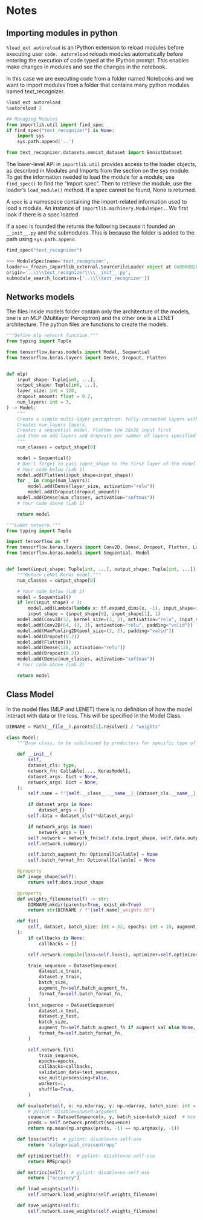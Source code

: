 # Notes

## Importing modules in python

`%load_ext autoreload` is an IPython extension to reload modules before executing user `code. autoreload` reloads modules automatically before entering the execution of code typed at the IPython prompt. This enables make changes in modules and see the changes in the notebook.

In this case we are executing code from a folder named Notebooks and we want to import modules from a folder that contains many python modules named text_recognizer.

```python
%load_ext autoreload
%autoreload 2

## Managing Modules
from importlib.util import find_spec
if find_spec("text_recognizer") is None:
    import sys
    sys.path.append('..')

from text_recognizer.datasets.emnist_dataset import EmnistDataset
```

The lower-level API in `importlib.util` provides access to the loader objects, as described in Modules and Imports from the section on the sys module. To get the information needed to load the module for a module, use `find_spec()` to find the “import spec”. Then to retrieve the module, use the loader’s `load_module()` method. If a spec cannot be found, None is returned.

A `spec` is a namespace containing the import-related information used to load a module. An instance of `importlib.machinery.ModuleSpec.`. We first look if there is a spec loaded

If a spec is founded the returns the following because it founded an `__init__.py` and the submodules. This is because the folder is added to the path using `sys.path.append`.

```python
find_spec("text_recognizer")

>>> ModuleSpec(name='text_recognizer', 
loader=<_frozen_importlib_external.SourceFileLoader object at 0x0000020CAF2AFA48>, 
origin='..\\\\text_recognizer\\\\__init__.py', 
submodule_search_locations=['..\\\\text_recognizer'])
```

## Networks models 

The files inside models folder contain only the architecture of the models, one is an MLP (Multilayer Perceptron) and the other one is a LENET architecture. The python files are functions to create the models.

```python
"""Define mlp network function."""
from typing import Tuple

from tensorflow.keras.models import Model, Sequential
from tensorflow.keras.layers import Dense, Dropout, Flatten


def mlp(
    input_shape: Tuple[int, ...],
    output_shape: Tuple[int, ...],
    layer_size: int = 128,
    dropout_amount: float = 0.2,
    num_layers: int = 3,
) -> Model:
    """
    Create a simple multi-layer perceptron: fully-connected layers with dropout between them, with softmax predictions.
    Creates num_layers layers.
    Creates a sequential model. Flatten the 28x28 input first
    and then we add layers and dropouts per number of layers specified
    """
    num_classes = output_shape[0]

    model = Sequential()
    # Don't forget to pass input_shape to the first layer of the model
    # Your code below (Lab 1)
    model.add(Flatten(input_shape=input_shape))
    for _ in range(num_layers):
        model.add(Dense(layer_size, activation="relu"))
        model.add(Dropout(dropout_amount))
    model.add(Dense(num_classes, activation="softmax"))
    # Your code above (Lab 1)

    return model

```

```python
"""LeNet network."""
from typing import Tuple

import tensorflow as tf
from tensorflow.keras.layers import Conv2D, Dense, Dropout, Flatten, Lambda, MaxPooling2D
from tensorflow.keras.models import Sequential, Model


def lenet(input_shape: Tuple[int, ...], output_shape: Tuple[int, ...]) -> Model:
    """Return LeNet Keras model."""
    num_classes = output_shape[0]

    # Your code below (Lab 2)
    model = Sequential()
    if len(input_shape) < 3:
        model.add(Lambda(lambda x: tf.expand_dims(x, -1), input_shape=input_shape, name='expand_dims'))
        input_shape = (input_shape[0], input_shape[1], 1)
    model.add(Conv2D(32, kernel_size=(3, 3), activation="relu", input_shape=input_shape, padding="valid"))
    model.add(Conv2D(64, (3, 3), activation="relu", padding="valid"))
    model.add(MaxPooling2D(pool_size=(2, 2), padding="valid"))
    model.add(Dropout(0.2))
    model.add(Flatten())
    model.add(Dense(128, activation="relu"))
    model.add(Dropout(0.2))
    model.add(Dense(num_classes, activation="softmax"))
    # Your code above (Lab 2)

    return model
```

## Class Model

In the model files (MLP and LENET) there is no definition of how the model interact with data or the loss. This will be specified in the Model Class.

```python
DIRNAME = Path(__file__).parents[1].resolve() / "weights"

class Model:
    """Base class, to be subclassed by predictors for specific type of data."""

    def __init__(
        self,
        dataset_cls: type,
        network_fn: Callable[..., KerasModel],
        dataset_args: Dict = None,
        network_args: Dict = None,
    ):
        self.name = f"{self.__class__.__name__}_{dataset_cls.__name__}_{network_fn.__name__}"

        if dataset_args is None:
            dataset_args = {}
        self.data = dataset_cls(**dataset_args)

        if network_args is None:
            network_args = {}
        self.network = network_fn(self.data.input_shape, self.data.output_shape, **network_args)
        self.network.summary()

        self.batch_augment_fn: Optional[Callable] = None
        self.batch_format_fn: Optional[Callable] = None

    @property
    def image_shape(self):
        return self.data.input_shape

    @property
    def weights_filename(self) -> str:
        DIRNAME.mkdir(parents=True, exist_ok=True)
        return str(DIRNAME / f"{self.name}_weights.h5")

    def fit(
        self, dataset, batch_size: int = 32, epochs: int = 10, augment_val: bool = True, callbacks: list = None,
    ):
        if callbacks is None:
            callbacks = []

        self.network.compile(loss=self.loss(), optimizer=self.optimizer(), metrics=self.metrics())

        train_sequence = DatasetSequence(
            dataset.x_train,
            dataset.y_train,
            batch_size,
            augment_fn=self.batch_augment_fn,
            format_fn=self.batch_format_fn,
        )
        test_sequence = DatasetSequence(
            dataset.x_test,
            dataset.y_test,
            batch_size,
            augment_fn=self.batch_augment_fn if augment_val else None,
            format_fn=self.batch_format_fn,
        )

        self.network.fit(
            train_sequence,
            epochs=epochs,
            callbacks=callbacks,
            validation_data=test_sequence,
            use_multiprocessing=False,
            workers=1,
            shuffle=True,
        )

    def evaluate(self, x: np.ndarray, y: np.ndarray, batch_size: int = 16, _verbose: bool = False):
        # pylint: disable=unused-argument
        sequence = DatasetSequence(x, y, batch_size=batch_size)  # Use a small batch size to use less memory
        preds = self.network.predict(sequence)
        return np.mean(np.argmax(preds, -1) == np.argmax(y, -1))

    def loss(self):  # pylint: disable=no-self-use
        return "categorical_crossentropy"

    def optimizer(self):  # pylint: disable=no-self-use
        return RMSprop()

    def metrics(self):  # pylint: disable=no-self-use
        return ["accuracy"]

    def load_weights(self):
        self.network.load_weights(self.weights_filename)

    def save_weights(self):
        self.network.save_weights(self.weights_filename)
```

